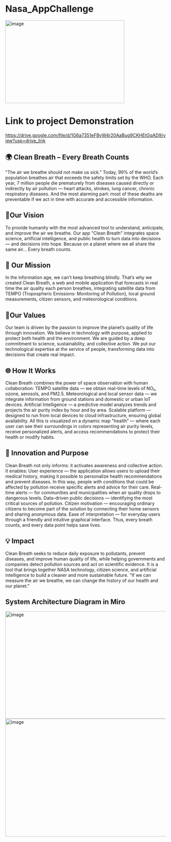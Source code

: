 # Nasa_AppChallenge 

<img width="374" height="260" alt="image" src="https://github.com/user-attachments/assets/d321cedc-bbc4-4c7a-b855-8c65c09c5d32" />

#  Link to project Demonstration
https://drive.google.com/file/d/1G6a7351eFByW4r20AaBug9CKHEtGqAD9/view?usp=drive_link

## 🌍 Clean Breath – Every Breath Counts
"The air we breathe should not make us sick."
Today, 99% of the world’s population breathes air that exceeds the safety limits set by the WHO.
Each year, 7 million people die prematurely from diseases caused directly or indirectly by air pollution — heart attacks, strokes, lung cancer, chronic respiratory diseases.
And the most alarming part: most of these deaths are preventable if we act in time with accurate and accessible information.
## 🦅Our Vision
To provide humanity with the most advanced tool to understand, anticipate, and improve the air we breathe.
Our app "Clean Breath" integrates space science, artificial intelligence, and public health to turn data into decisions — and decisions into hope.
Because on a planet where we all share the same air…
Every breath counts.
## 🚀 Our Mission
In the information age, we can’t keep breathing blindly.
That’s why we created Clean Breath, a web and mobile application that forecasts in real time the air quality each person breathes, integrating satellite data from TEMPO (Tropospheric Emissions: Monitoring of Pollution), local ground measurements, citizen sensors, and meteorological conditions.
## 💎Our Values
Our team is driven by the passion to improve the planet’s quality of life through innovation.
We believe in technology with purpose, applied to protect both health and the environment.
We are guided by a deep commitment to science, sustainability, and collective action.
We put our technological expertise at the service of people, transforming data into decisions that create real impact.
## 🌐 How It Works
Clean Breath combines the power of space observation with human collaboration:
TEMPO satellite data — we obtain real-time levels of NO₂, ozone, aerosols, and PM2.5.
Meteorological and local sensor data — we integrate information from ground stations and domestic or urban IoT devices.
Artificial Intelligence — a predictive model analyzes trends and projects the air purity index by hour and by area.
Scalable platform — designed to run from local devices to cloud infrastructure, ensuring global availability.
All this is visualized on a dynamic map "health” — where each user can see their surroundings in colors representing air purity levels, receive personalized alerts, and access recommendations to protect their health or modify habits.
## 🧠 Innovation and Purpose
Clean Breath not only informs: it activates awareness and collective action.
It enables:
User experience — the application allows users to upload their medical history, making it possible to personalize health recommendations and prevent diseases.
In this way, people with conditions that could be affected by pollution receive specific alerts and advice for their care.
Real-time alerts — for communities and municipalities when air quality drops to dangerous levels.
Data-driven public decisions — identifying the most critical sources of pollution.
Citizen motivation — encouraging ordinary citizens to become part of the solution by connecting their home sensors and sharing anonymous data.
Ease of interpretation — for everyday users through a friendly and intuitive graphical interface.
Thus, every breath counts, and every data point helps save lives.
## 💡 Impact
Clean Breath seeks to reduce daily exposure to pollutants, prevent diseases, and improve human quality of life, while helping governments and companies detect pollution sources and act on scientific evidence.
It is a tool that brings together NASA technology, citizen science, and artificial intelligence to build a cleaner and more sustainable future.
"If we can measure the air we breathe, we can change the history of our health and our planet."



## System Architecture Diagram in Miro
<img width="912" height="337" alt="image" src="https://github.com/user-attachments/assets/4ad9b94c-b9a9-4435-8247-ecfe2af68c92" />

<img width="1026" height="370" alt="image" src="https://github.com/user-attachments/assets/775ed85f-c59f-41dc-a7f6-b5e1a2e08927" />




